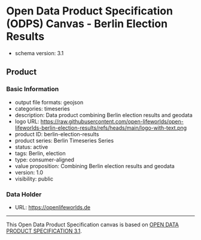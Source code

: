 
# Open Data Product Specification (ODPS) Canvas - Berlin Election Results

* schema version: 3.1
## Product

### Basic Information

* output file formats: geojson
* categories: timeseries
* description: Data product combining Berlin election results and geodata
* logo URL: https://raw.githubusercontent.com/open-lifeworlds/open-lifeworlds-berlin-election-results/refs/heads/main/logo-with-text.png
* product ID: berlin-election-results
* product series: Berlin Timeseries Series
* status: active
* tags: Berlin, election
* type: consumer-aligned
* value proposition: Combining Berlin election results and geodata
* version: 1.0
* visibility: public

### Data Holder

* URL: https://openlifeworlds.de


---
This Open Data Product Specification canvas is based on [OPEN DATA PRODUCT SPECIFICATION 3.1](https://opendataproducts.org/v3.1/#open-data-product-specification-3-1).